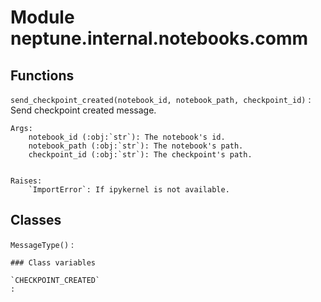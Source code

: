 Module neptune.internal.notebooks.comm
======================================

Functions
---------

    
`send_checkpoint_created(notebook_id, notebook_path, checkpoint_id)`
:   Send checkpoint created message.
    
    Args:
        notebook_id (:obj:`str`): The notebook's id.
        notebook_path (:obj:`str`): The notebook's path.
        checkpoint_id (:obj:`str`): The checkpoint's path.
    
    
    Raises:
        `ImportError`: If ipykernel is not available.

Classes
-------

`MessageType()`
:   

    ### Class variables

    `CHECKPOINT_CREATED`
    :